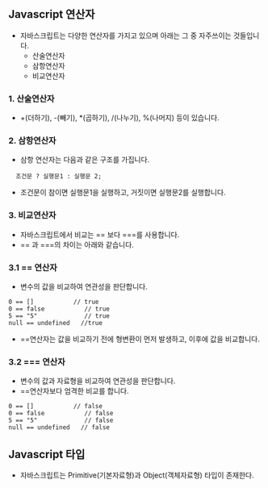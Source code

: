 ## Javascript 연산자

- 자바스크립트는 다양한 연산자를 가지고 있으며 아래는 그 중 자주쓰이는 것들입니다.
  - 산술연산자
  - 삼항연산자
  - 비교연산자
  
### 1. 산술연산자

- +(더하기), -(빼기), *(곱하기), /(나누기), %(나머지) 등이 있습니다.

### 2. 삼항연산자

- 삼항 연산자는 다음과 같은 구조를 가집니다.
~~~
  조건문 ? 실행문1 : 실행문 2;
~~~
- 조건문이 참이면 실행문1을 실행하고, 거짓이면 실행문2를 실행합니다.

### 3. 비교연산자

- 자바스크립트에서 비교는 == 보다 ===를 사용합니다.
- == 과 ===의 차이는 아래와 같습니다.

### 3.1 == 연산자

- 변수의 값을 비교하여 연관성을 판단합니다.

~~~
0 == []           // true
0 == false           // true
5 == "5"             // true
null == undefined   //true
~~~

- ==연산자는 값을 비교하기 전에 형변환이 먼저 발생하고, 이후에 값을 비교합니다.

### 3.2 === 연산자

- 변수의 값과 자료형을 비교하여 연관성을 판단합니다.
- ==연산자보다 엄격한 비교를 합니다.

~~~
0 == []           // false
0 == false           // false
5 == "5"             // false
null == undefined   // false
~~~

## Javascript 타입

- 자바스크립트는 Primitive(기본자료형)과 Object(객체자료형) 타입이 존재한다.
